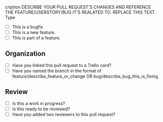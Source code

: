cription
DESCRIBE YOUR PULL REQUEST'S CHANGES AND REFERENCE THE FEATURE/USERSTORY/BUG IT'S REALATED TO. REPLACE THIS TEXT.
Type
- [ ] This is a bugfix.
- [ ] This is a new feature.
- [ ] This is part of a feature.
## Organization
- [ ] Have you linked this pull request to a Trello card?
- [ ] Have you named the branch in the format of feature/describe_feature_or_change OR bug/describe_bug_this_is_fixing
## Review
- [ ] Is this a work in progress?
- [ ]  Is this ready to be reviewed?
- [ ]  Have you added two reviewers to this pull request?
